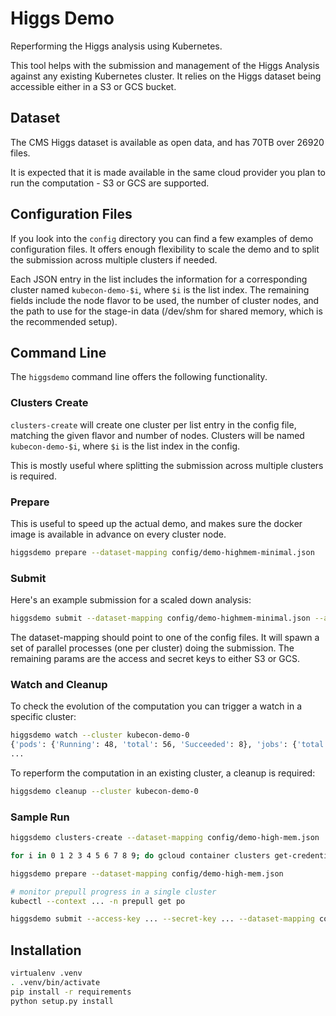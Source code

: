 # Higgs Demo

Reperforming the Higgs analysis using Kubernetes.

This tool helps with the submission and management of the Higgs Analysis
against any existing Kubernetes cluster. It relies on the Higgs dataset being
accessible either in a S3 or GCS bucket.

## Dataset

The CMS Higgs dataset is available as open data, and has 70TB over 26920 files.

It is expected that it is made available in the same cloud provider you plan to
run the computation - S3 or GCS are supported.

## Configuration Files

If you look into the `config` directory you can find a few examples of demo
configuration files. It offers enough flexibility to scale the demo and to
split the submission across multiple clusters if needed.

Each JSON entry in the list includes the information for a corresponding
cluster named `kubecon-demo-$i`, where `$i` is the list index. The remaining
fields include the node flavor to be used, the number of cluster nodes, and the
path to use for the stage-in data (/dev/shm for shared memory, which is the
recommended setup).

## Command Line

The `higgsdemo` command line offers the following functionality.

### Clusters Create

`clusters-create` will create one cluster per list entry in the config file,
matching the given flavor and number of nodes. Clusters will be named
`kubecon-demo-$i`, where `$i` is the list index in the config.

This is mostly useful where splitting the submission across multiple clusters
is required.

### Prepare

This is useful to speed up the actual demo, and makes sure the docker image is
available in advance on every cluster node.
```bash
higgsdemo prepare --dataset-mapping config/demo-highmem-minimal.json
```

### Submit

Here's an example submission for a scaled down analysis:
```bash
higgsdemo submit --dataset-mapping config/demo-highmem-minimal.json --access-key ... --secret-key ...
```

The dataset-mapping should point to one of the config files. It will spawn
a set of parallel processes (one per cluster) doing the submission. The
remaining params are the access and secret keys to either S3 or GCS.

### Watch and Cleanup

To check the evolution of the computation you can trigger a watch in a specific
cluster:
```bash
higgsdemo watch --cluster kubecon-demo-0
{'pods': {'Running': 48, 'total': 56, 'Succeeded': 8}, 'jobs': {'total': 56, 'succeeded': 8}}
...
```

To reperform the computation in an existing cluster, a cleanup is required:
```bash
higgsdemo cleanup --cluster kubecon-demo-0
```

### Sample Run

```bash
higgsdemo clusters-create --dataset-mapping config/demo-high-mem.json

for i in 0 1 2 3 4 5 6 7 8 9; do gcloud container clusters get-credentials --region europe-west4 kubecon-demo-$i; done

higgsdemo prepare --dataset-mapping config/demo-high-mem.json

# monitor prepull progress in a single cluster
kubectl --context ... -n prepull get po

higgsdemo submit --access-key ... --secret-key ... --dataset-mapping config/demo-high-mem.json
```

## Installation

```bash
virtualenv .venv
. .venv/bin/activate
pip install -r requirements
python setup.py install
```
